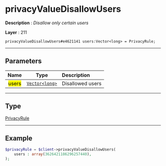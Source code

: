 # privacyValueDisallowUsers

**Description** : *Disallow only certain users*

**Layer** : 211

```tl
privacyValueDisallowUsers#e4621141 users:Vector<long> = PrivacyRule;
```

---

## Parameters

| Name | Type | Description |
| :---: | :---: | :--- |
| <mark>users</mark> | [`Vector<long>`](type/long) | Disallowed users |

---

## Type

[PrivacyRule](type/PrivacyRule)

---

## Example

```php
$privacyRule = $client->privacyValueDisallowUsers(
	users : array(3626421186296257440),
);
```